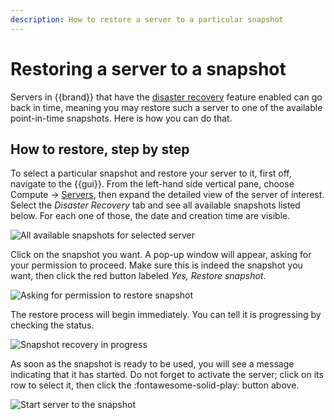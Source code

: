 ```yaml
---
description: How to restore a server to a particular snapshot
---
```

# Restoring a server to a snapshot

Servers in {{brand}} that have the [disaster
recovery](../../../background/disaster-recovery.md) feature enabled can go back in
time, meaning you may restore such a server to one of the available
point-in-time snapshots. Here is how you can do that.

## How to restore, step by step

To select a particular snapshot and restore your server to it, first
off, navigate to the {{gui}}. From the left-hand side vertical pane,
choose Compute → [Servers](https://{{gui_domain}}/compute/servers), then
expand the detailed view of the server of interest. Select the *Disaster
Recovery* tab and see all available snapshots listed below. For each one
of those, the date and creation time are visible.

![All available snapshots for selected
server](assets/rest-srv-to-snap/disaster-recovery-available-snaps.png)

Click on the snapshot you want. A pop-up window will appear, asking for
your permission to proceed. Make sure this is indeed the snapshot you
want, then click the red button labeled *Yes, Restore snapshot*.

![Asking for permission to restore
snapshot](assets/rest-srv-to-snap/disaster-recovery-permission-to-proceed.png)

The restore process will begin immediately. You can tell it is
progressing by checking the status.

![Snapshot recovery in
progress](assets/rest-srv-to-snap/disaster-recovery-recover-in-progress.png)

As soon as the snapshot is ready to be used, you will see a message
indicating that it has started. Do not forget to activate the server;
click on its row to select it, then click the :fontawesome-solid-play:
button above.

![Start server to the
snapshot](assets/rest-srv-to-snap/disaster-recovery-boot-from-snapshot.png)
